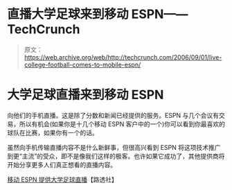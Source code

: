 # 直播大学足球来到移动 ESPN——TechCrunch

> 原文：<https://web.archive.org/web/http://techcrunch.com/2006/09/01/live-college-football-comes-to-mobile-espn/>

# 大学足球直播来到移动 ESPN

向他们的手机直播。这是除了分数和新闻已经提供的服务。ESPN 与几个会议有交易，所以有机会(如果你是十几个移动 ESPN 客户中的一个)你可以看到你最喜欢的球队在比赛，如果你有一个的话。

虽然向手机传输直播内容不是什么新鲜事，但很高兴看到 ESPN 将这项技术推广到更“主流”的受众，即不是像我们这样的极客。也许如果它成功了，其他提供商将开始分享更多人们真正想看的直播内容。

[移动 ESPN 提供大学足球直播](https://web.archive.org/web/20201204182913/http://today.reuters.com/news/articlenews.aspx?type=entertainmentNews&storyID=2006-08-31T064942Z_01_N31232309_RTRUKOC_0_US-ESPN.xml&archived=False)【路透社】